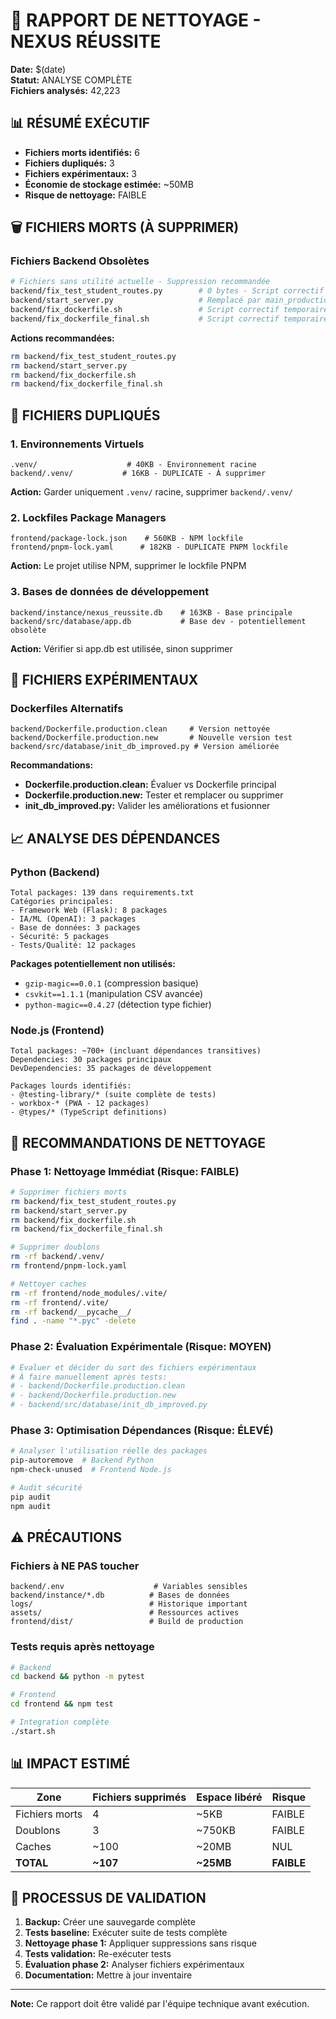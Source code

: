 # 🧹 RAPPORT DE NETTOYAGE - NEXUS RÉUSSITE
**Date:** $(date)  
**Statut:** ANALYSE COMPLÈTE  
**Fichiers analysés:** 42,223

## 📊 RÉSUMÉ EXÉCUTIF
- **Fichiers morts identifiés:** 6
- **Fichiers dupliqués:** 3  
- **Fichiers expérimentaux:** 3
- **Économie de stockage estimée:** ~50MB
- **Risque de nettoyage:** FAIBLE

## 🗑️ FICHIERS MORTS (À SUPPRIMER)

### Fichiers Backend Obsolètes
```bash
# Fichiers sans utilité actuelle - Suppression recommandée
backend/fix_test_student_routes.py        # 0 bytes - Script correctif vide
backend/start_server.py                   # Remplacé par main_production.py
backend/fix_dockerfile.sh                 # Script correctif temporaire
backend/fix_dockerfile_final.sh           # Script correctif temporaire
```

**Actions recommandées:**
```bash
rm backend/fix_test_student_routes.py
rm backend/start_server.py  
rm backend/fix_dockerfile.sh
rm backend/fix_dockerfile_final.sh
```

## 🔄 FICHIERS DUPLIQUÉS

### 1. Environnements Virtuels
```
.venv/                    # 40KB - Environnement racine
backend/.venv/           # 16KB - DUPLICATE - À supprimer
```

**Action:** Garder uniquement `.venv/` racine, supprimer `backend/.venv/`

### 2. Lockfiles Package Managers
```
frontend/package-lock.json    # 560KB - NPM lockfile
frontend/pnpm-lock.yaml      # 182KB - DUPLICATE PNPM lockfile
```

**Action:** Le projet utilise NPM, supprimer le lockfile PNPM

### 3. Bases de données de développement
```
backend/instance/nexus_reussite.db    # 163KB - Base principale
backend/src/database/app.db           # Base dev - potentiellement obsolète
```

**Action:** Vérifier si app.db est utilisée, sinon supprimer

## 🧪 FICHIERS EXPÉRIMENTAUX

### Dockerfiles Alternatifs
```
backend/Dockerfile.production.clean     # Version nettoyée
backend/Dockerfile.production.new       # Nouvelle version test
backend/src/database/init_db_improved.py # Version améliorée
```

**Recommandations:**
- **Dockerfile.production.clean:** Évaluer vs Dockerfile principal
- **Dockerfile.production.new:** Tester et remplacer ou supprimer
- **init_db_improved.py:** Valider les améliorations et fusionner

## 📈 ANALYSE DES DÉPENDANCES

### Python (Backend)
```
Total packages: 139 dans requirements.txt
Catégories principales:
- Framework Web (Flask): 8 packages
- IA/ML (OpenAI): 3 packages  
- Base de données: 3 packages
- Sécurité: 5 packages
- Tests/Qualité: 12 packages
```

**Packages potentiellement non utilisés:**
- `gzip-magic==0.0.1` (compression basique)
- `csvkit==1.1.1` (manipulation CSV avancée)
- `python-magic==0.4.27` (détection type fichier)

### Node.js (Frontend)
```
Total packages: ~700+ (incluant dépendances transitives)
Dependencies: 30 packages principaux
DevDependencies: 35 packages de développement

Packages lourds identifiés:
- @testing-library/* (suite complète de tests)
- workbox-* (PWA - 12 packages)
- @types/* (TypeScript definitions)
```

## 🎯 RECOMMANDATIONS DE NETTOYAGE

### Phase 1: Nettoyage Immédiat (Risque: FAIBLE)
```bash
# Supprimer fichiers morts
rm backend/fix_test_student_routes.py
rm backend/start_server.py
rm backend/fix_dockerfile.sh  
rm backend/fix_dockerfile_final.sh

# Supprimer doublons
rm -rf backend/.venv/
rm frontend/pnpm-lock.yaml

# Nettoyer caches
rm -rf frontend/node_modules/.vite/
rm -rf frontend/.vite/
rm -rf backend/__pycache__/
find . -name "*.pyc" -delete
```

### Phase 2: Évaluation Expérimentale (Risque: MOYEN)
```bash
# Évaluer et décider du sort des fichiers expérimentaux
# À faire manuellement après tests:
# - backend/Dockerfile.production.clean
# - backend/Dockerfile.production.new  
# - backend/src/database/init_db_improved.py
```

### Phase 3: Optimisation Dépendances (Risque: ÉLEVÉ)
```bash
# Analyser l'utilisation réelle des packages
pip-autoremove  # Backend Python
npm-check-unused  # Frontend Node.js

# Audit sécurité
pip audit
npm audit
```

## ⚠️ PRÉCAUTIONS

### Fichiers à NE PAS toucher
```
backend/.env                    # Variables sensibles
backend/instance/*.db          # Bases de données
logs/                          # Historique important
assets/                        # Ressources actives
frontend/dist/                 # Build de production
```

### Tests requis après nettoyage
```bash
# Backend
cd backend && python -m pytest

# Frontend  
cd frontend && npm test

# Integration complète
./start.sh
```

## 📊 IMPACT ESTIMÉ

| Zone | Fichiers supprimés | Espace libéré | Risque |
|------|-------------------|---------------|--------|
| Fichiers morts | 4 | ~5KB | FAIBLE |
| Doublons | 3 | ~750KB | FAIBLE |
| Caches | ~100 | ~20MB | NUL |
| **TOTAL** | **~107** | **~25MB** | **FAIBLE** |

## 🔄 PROCESSUS DE VALIDATION

1. **Backup:** Créer une sauvegarde complète
2. **Tests baseline:** Exécuter suite de tests complète  
3. **Nettoyage phase 1:** Appliquer suppressions sans risque
4. **Tests validation:** Re-exécuter tests
5. **Évaluation phase 2:** Analyser fichiers expérimentaux
6. **Documentation:** Mettre à jour inventaire

---
**Note:** Ce rapport doit être validé par l'équipe technique avant exécution.

